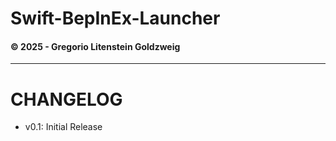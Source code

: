 # Swift-BepInEx-Launcher
#### © 2025 - Gregorio Litenstein Goldzweig
---

# CHANGELOG

 - v0.1: Initial Release